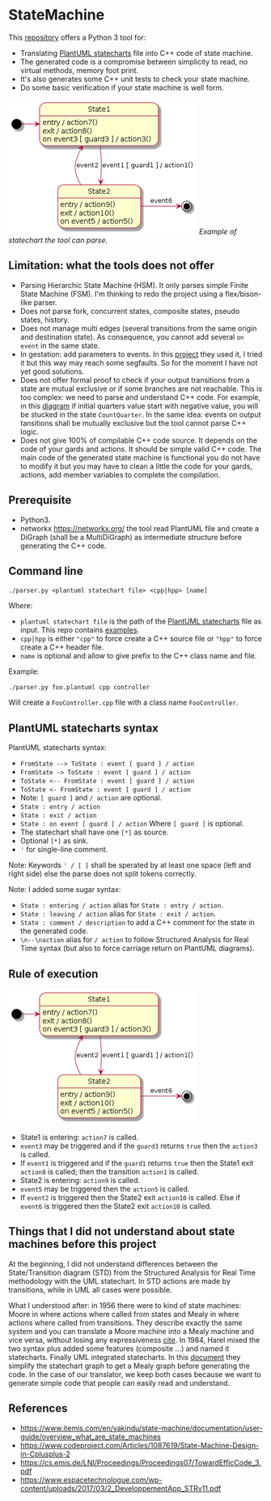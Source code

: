 # StateMachine

This [repository](https://github.com/Lecrapouille/StateMachine) offers a Python 3 tool for:
- Translating [PlantUML statecharts](https://plantuml.com/fr/state-diagram) file into C++ code of state machine.
- The generated code is a compromise between simplicity to read, no virtual methods, memory foot print.
- It's also generates some C++ unit tests to check your state machine.
- Do some basic verification if your state machine is well form.

![alt statemachine](doc/Simple.png)
*Example of statechart the tool can parse.*

## Limitation: what the tools does not offer

- Parsing Hierarchic State Machine (HSM). It only parses simple Finite State Machine (FSM). I'm thinking to redo the
  project using a flex/bison-like parser. 
- Does not parse fork, concurrent states, composite states, pseudo states, history.
- Does not manage multi edges (several transitions from the same origin and destination state). As consequence, you
  cannot add several `on event` in the same state.
- In gestation: add parameters to events. In this [project](https://www.itemis.com/en/yakindu/state-machine/documentation/user-guide/overview_what_are_state_machines) they used it, I tried it but this way may reach some segfaults. So for the moment
  I have not yet good solutions.
- Does not offer formal proof to check if your output transitions from a state are mutual exclusive or if
  some branches are not reachable. This is too complex: we need to parse and understand C++ code. For example, in
  this [diagram](doc/RichMan.png) if initial quarters value start with negative value, you will be stucked in the
  state `CountQuarter`. In the same idea: events on output tansitions shall be mutually exclusive but the tool cannot
  parse C++ logic.
- Does not give 100% of compilable C++ code source. It depends on the code of your gards and actions. It should be
  simple valid C++ code. The main code of the generated state machine is functional you do not have to modify it but
  you may have to clean a little the code for your gards, actions, add member variables to complete the compilation.

## Prerequisite

- Python3.
- networkx https://networkx.org/ the tool read PlantUML file and create a DiGraph (shall be a MultiDiGraph) as intermediate
  structure before generating the C++ code.

## Command line

```
./parser.py <plantuml statechart file> <cpp|hpp> [name]
```

Where:
- `plantuml statechart file` is the path of the [PlantUML statecharts](https://plantuml.com/fr/state-diagram) file as input.
   This repo contains [examples](examples/input).
- `cpp|hpp` is either `"cpp"` to force create a C++ source file or `"hpp"` to force create a C++ header file.
- `name` is optional and allow to give prefix to the C++ class name and file.

Example:
```
./parser.py foo.plantuml cpp controller
```

Will create a `FooController.cpp` file with a class name `FooController`.

## PlantUML statecharts syntax

PlantUML statecharts syntax:
- `FromState --> ToState : event [ guard ] / action`
- `FromState -> ToState : event [ guard ] / action`
- `ToState <-- FromState : event [ guard ] / action`
- `ToState <- FromState : event [ guard ] / action`
- Note: `[ guard ]` and `/ action` are optional.
- `State : entry / action`
- `State : exit / action`
- `State : on event [ guard ] / action` Where `[ guard ]` is optional.
- The statechart shall have one `[*]` as source.
- Optional `[*]` as sink.
- `'` for single-line comment.

Note: Keywords `' / [ ]` shall be sperated by at least one space (left and right side) else the parse does not split tokens
correctly.

Note: I added some sugar syntax:
- `State : entering / action` alias for `State : entry / action`.
- `State : leaving / action` alias for `State : exit / action`.
- `State : comment / description` to add a C++ comment for the state in the generated code.
- `\n--\naction` alias for `/ action` to follow Structured Analysis for Real Time syntax (but also to force carriage return on
  PlantUML diagrams).

## Rule of execution

![alt statemachine](doc/Simple.png)

- State1 is entering: `action7` is called.
- `event3` may be triggered and if the `guard3` returns `true` then the `action3` is called.
- If `event1` is triggered and if the `guard1` returns `true` then the State1 exit `action8` is called; then the transition `action1` is called.
- State2 is entering: `action9` is called.
- `event5` may be triggered then the `action5` is called.
- If `event2` is triggered then the State2 exit `action10` is called. Else if `event6` is triggered then the State2 exit `action10` is called.

## Things that I did not understand about state machines before this project

At the beginning, I did not understand differences between the State/Transition diagram (STD) from the Structured Analysis for Real Time methodology with the UML statechart. In STD actions are made by transitions, while in UML all cases were possible.

What I understood after: in 1956 there were to kind of state machines: Moore in where actions where called from states and Mealy in where actions where called from transitions. They describe exactly the same system and you can translate a Moore machine into a Mealy machine and vice versa, without losing any expressiveness [cite](https://www.itemis.com/en/yakindu/state-machine/documentation/user-guide/overview_what_are_state_machines). In 1984, Harel mixed the two syntax plus added some features (composite ...) and named it statecharts. Finally UML integrated statecharts. In this [document](https://cs.emis.de/LNI/Proceedings/Proceedings07/TowardEfficCode_3.pdf) they simplify
the statechart graph to get a Mealy graph before generating the code. In the case of our translator, we keep both cases because we want to generate simple code that people can easily read and understand.

## References

- https://www.itemis.com/en/yakindu/state-machine/documentation/user-guide/overview_what_are_state_machines
- https://www.codeproject.com/Articles/1087619/State-Machine-Design-in-Cplusplus-2
- https://cs.emis.de/LNI/Proceedings/Proceedings07/TowardEfficCode_3.pdf
- https://www.espacetechnologue.com/wp-content/uploads/2017/03/2_DeveloppementApp_STRv11.pdf
